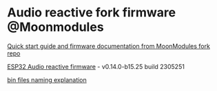 # Audio reactive fork firmware @Moonmodules

[Quick start guide and firmware documentation from MoonModules fork repo](https://mm.kno.wled.ge)

[ESP32 Audio reactive firmware](https://github.com/srg74/WLED-wemos-shield/tree/master/resources/Firmware/@MoonModules/v0.14.0-b15.25) - v0.14.0-b15.25 build 2305251

[bin files naming explanation](https://mm.kno.wled.ge/moonmodules/Installing-and-Compiling/#configurations)
